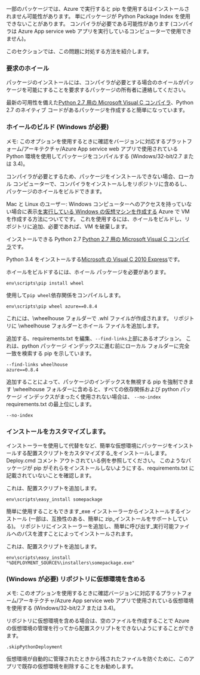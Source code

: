 一部のパッケージでは、Azure で実行すると pip を使用するはインストールされません可能性があります。  単にパッケージが Python Package Index を使用できないことがあります。  コンパイラが必要である可能性があります (コンパイラは Azure App service web アプリを実行しているコンピューターで使用できません)。

このセクションでは、この問題に対処する方法を紹介します。

### <a name="request-wheels"></a>要求のホイール
パッケージのインストールには、コンパイラが必要とする場合のホイールがパッケージを可能にすることを要求するパッケージの所有者に連絡してください。

最新の可用性を備えた[Python 2.7 用の Microsoft Visual C コンパイラ][Microsoft Visual C++ Compiler for Python 2.7]、Python 2.7 のネイティブ コードがあるパッケージを作成すると簡単になっています。

### <a name="build-wheels-requires-windows"></a>ホイールのビルド (Windows が必要)
メモ: このオプションを使用するときに確認をバージョンに対応するプラットフォーム/アーキテクチャ/Azure App service web アプリで使用されている Python 環境を使用してパッケージをコンパイルする (Windows/32-bit/2.7 または 3.4)。

コンパイラが必要とするため、パッケージをインストールできない場合、ローカル コンピューターで、コンパイラをインストールしをリポジトリに含めるし、パッケージのホイールをビルドできます。

Mac と Linux のユーザー: Windows コンピューターへのアクセスを持っていない場合に表示[を実行している Windows の仮想マシンを作成する][ Create a Virtual Machine Running Windows] Azure で VM を作成する方法についてです。  これを使用するには、ホイールをビルドし、リポジトリに追加、必要であれば、VM を破棄します。 

インストールできる Python 2.7 [Python 2.7 用の Microsoft Visual C コンパイラ][Microsoft Visual C++ Compiler for Python 2.7]です。

Python 3.4 をインストールする[Microsoft の Visual C 2010 Express][Microsoft Visual C++ 2010 Express]です。

ホイールをビルドするには、ホイール パッケージを必要があります。

    env\scripts\pip install wheel

使用して`pip wheel`依存関係をコンパイルします。

    env\scripts\pip wheel azure==0.8.4

これには、\wheelhouse フォルダーで .whl ファイルが作成されます。  リポジトリに \wheelhouse フォルダーとホイール ファイルを追加します。

追加する、requirements.txt を編集、`--find-links`上部にあるオプション。 これは、python パッケージ インデックスに進む前にローカル フォルダーに完全一致を検索する pip を示しています。

    --find-links wheelhouse
    azure==0.8.4

追加することによって、パッケージのインデックスを無視する pip を強制できます \wheelhouse フォルダーに含めると、すべての依存関係および python パッケージ インデックスがまったく使用されない場合は、 `--no-index` requirements.txt の最上位にします。

    --no-index

### <a name="customize-installation"></a>インストールをカスタマイズします。
インストーラーを使用して代替をなど、簡単な仮想環境にパッケージをインストールする配置スクリプトをカスタマイズする\_をインストールします。  Deploy.cmd コメント アウトされている例を参照してください。  このようなパッケージが pip がそれらをインストールしないようにする、requirements.txt に記載されていないことを確認します。

これは、配置スクリプトを追加します。

    env\scripts\easy_install somepackage

簡単に使用することもできます\_exe インストーラーからインストールするインストール (一部は、互換性のある、簡単に zip\_インストールをサポートしている)。  リポジトリにインストーラーを追加し、簡単に呼び出す\_実行可能ファイルへのパスを渡すことによってインストールされます。

これは、配置スクリプトを追加します。

    env\scripts\easy_install "%DEPLOYMENT_SOURCE%\installers\somepackage.exe"

### <a name="include-the-virtual-environment-in-the-repository-requires-windows"></a>(Windows が必要) リポジトリに仮想環境を含める
メモ: このオプションを使用するときに確認バージョンに対応するプラットフォーム/アーキテクチャ/Azure App service web アプリで使用されている仮想環境を使用する (Windows/32-bit/2.7 または 3.4)。

リポジトリに仮想環境を含める場合は、空のファイルを作成することで Azure の仮想環境の管理を行ってから配置スクリプトをできないようにすることができます。

    .skipPythonDeployment

仮想環境が自動的に管理されたときから残されたファイルを防ぐために、このアプリで既存の仮想環境を削除することをお勧めします。

[Create a Virtual Machine Running Windows]: http://azure.microsoft.com/documentation/articles/virtual-machines-windows-hero-tutorial/
[Microsoft Visual C++ Compiler for Python 2.7]: http://aka.ms/vcpython27
[Microsoft Visual C++ 2010 Express]: http://go.microsoft.com/?linkid=9709949
